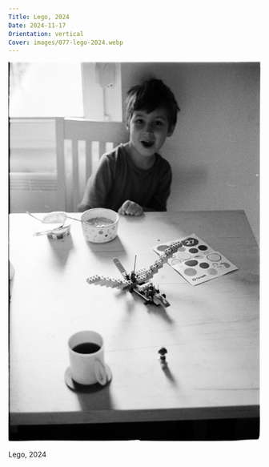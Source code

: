 ```yaml
---
Title: Lego, 2024
Date: 2024-11-17
Orientation: vertical
Cover: images/077-lego-2024.webp
---
```


![Lego, 2024](images/077-lego-2024@2x.webp)

Lego, 2024
